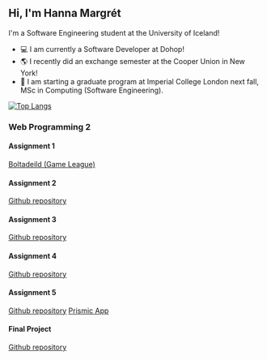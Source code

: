 ## Hi, I'm Hanna Margrét

I'm a Software Engineering student at the University of Iceland!

- 💻 I am currently a Software Developer at Dohop!
- 🌎 I recently did an exchange semester at the Cooper Union in New York!
- 🔭 I am starting a graduate program at Imperial College London next fall, MSc in Computing (Software Engineering).
  
[![Top Langs](https://github-readme-stats.vercel.app/api/top-langs/?username=hannajonsd&theme=github_dark&layout=compact)](https://github.com/anuraghazra/github-readme-stats)

<!--
### Senior Project 1
Web applicaton for finding drink prices at various establishments in Iceland.

[Wine Not?](https://winenot-mday.onrender.com/)



-->

### Web Programming 2
#### Assignment 1

[Boltadeild (Game League)](https://hannajonsd.github.io/WebProgramming2-V1/)

#### Assignment 2 

[Github repository](https://github.com/hannajonsd/webProgramming2-V2)

#### Assignment 3

[Github repository](https://github.com/hannajonsd/WebProgramming2-V3)

#### Assignment 4 

[Github repository](https://github.com/hannajonsd/Vef2-v4)

#### Assignment 5

[Github repository](https://github.com/hannajonsd/my-prismic-app)
[Prismic App](https://my-prismic-app.vercel.app/)

#### Final Project

[Github repository](https://github.com/bjoggi5/Vef2-Hopur-5-Plotukerfi)

<!--
**hannajonsd/hannajonsd** is a ✨ _special_ ✨ repository because its `README.md` (this file) appears on your GitHub profile.

Here are some ideas to get you started:

- 🔭 I’m currently working at Origo Iceland as a Software Solutions Specialist.
- 👯 I’m looking to collaborate on ...
- 🤔 I’m looking for help with ...
- 💬 Ask me about ...
- 😄 Pronouns: she/her
- ⚡ Fun fact: ...
-->
